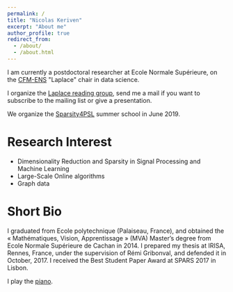 ```yaml
---
permalink: /
title: "Nicolas Keriven"
excerpt: "About me"
author_profile: true
redirect_from: 
  - /about/
  - /about.html
---
```


I am currently a postdoctoral researcher at Ecole Normale Supérieure, on the [CFM-ENS](https://data-ens.github.io) "Laplace" chair in data science.

I organize the [Laplace reading group](https://data-ens.github.io/reading_group/), send me a mail if you want to subscribe to the mailing list or give a presentation.

We organize the [Sparsity4PSL](https://sparsity4psl.github.io) summer school in June 2019.

Research Interest
======

* Dimensionality Reduction and Sparsity in Signal Processing and Machine Learning
* Large-Scale Online algorithms
* Graph data

Short Bio
======

I graduated from Ecole polytechnique (Palaiseau, France), and obtained the « Mathématiques, Vision, Apprentissage » (MVA) Master’s degree from Ecole Normale Supérieure de Cachan in 2014. I prepared my thesis at IRISA, Rennes, France, under the supervision of Rémi Gribonval, and defended it in October, 2017. I received the Best Student Paper Award at SPARS 2017 in Lisbon.

I play the [piano](https://soundcloud.com/n2kv).
